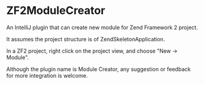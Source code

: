 # ZF2ModuleCreator
An IntelliJ plugin that can create new module for Zend Framework 2 project.

It assumes the project structure is of ZendSkeletonApplication.

In a ZF2 project, right click on the project view, and choose "New -> Module".

Although the plugin name is Module Creator, any suggestion or feedback for more integration is welcome.